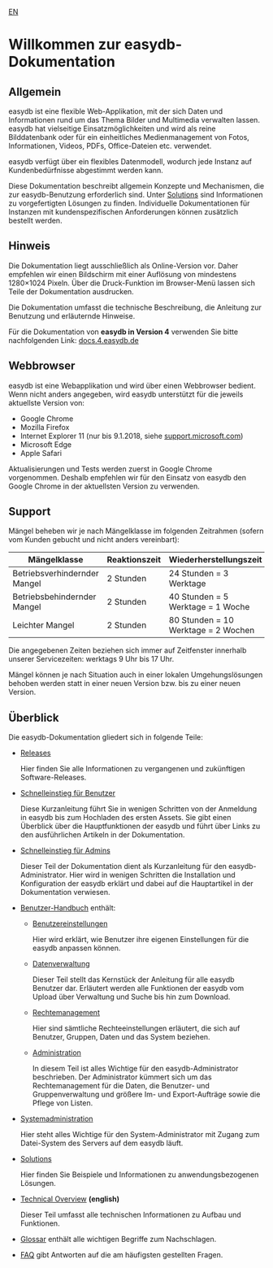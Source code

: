 <i class="fa fa-globe"></i> [EN](https://docs.easydb.de/en/)

# Willkommen zur easydb-Dokumentation

## Allgemein

easydb ist eine flexible Web-Applikation, mit der sich Daten und Informationen rund um das Thema Bilder und Multimedia verwalten lassen. easydb hat vielseitige Einsatzmöglichkeiten und wird als reine Bilddatenbank oder für ein einheitliches Medienmanagement von Fotos, Informationen, Videos, PDFs, Office-Dateien etc. verwendet.

easydb verfügt über ein flexibles Datenmodell, wodurch jede Instanz auf Kundenbedürfnisse abgestimmt werden kann.

Diese Dokumentation beschreibt allgemein Konzepte und Mechanismen, die zur easydb-Benutzung erforderlich sind. Unter [Solutions](/solutions/solutions.md) sind Informationen zu vorgefertigten Lösungen zu finden. Individuelle Dokumentationen für Instanzen mit kundenspezifischen Anforderungen können zusätzlich bestellt werden.

## Hinweis

Die Dokumentation liegt ausschließlich als Online-Version vor. Daher empfehlen wir einen Bildschirm mit einer Auflösung von mindestens 1280×1024 Pixeln. Über die Druck-Funktion im Browser-Menü lassen sich Teile der Dokumentation ausdrucken.

Die Dokumentation umfasst die technische Beschreibung, die Anleitung zur Benutzung und erläuternde Hinweise.

Für die Dokumentation von **easydb in Version 4** verwenden Sie bitte nachfolgenden Link: [docs.4.easydb.de](http://docs.4.easydb.de)

## Webbrowser

easydb ist eine Webapplikation und wird über einen Webbrowser bedient. Wenn nicht anders angegeben, wird easydb unterstützt für die jeweils aktuellste Version von:

* Google Chrome
* Mozilla Firefox
* Internet Explorer 11 \(nur bis 9.1.2018, siehe [support.microsoft.com](​https://support.microsoft.com/de-de/help/13853/windows-lifecycle-fact-sheet)\)
* Microsoft Edge
* Apple Safari

Aktualisierungen und Tests werden zuerst in Google Chrome vorgenommen. Deshalb empfehlen wir für den Einsatz von easydb den Google Chrome in der aktuellsten Version zu verwenden.

## Support

Mängel beheben wir je nach Mängelklasse im folgenden Zeitrahmen \(sofern vom Kunden gebucht und nicht anders vereinbart\):

| Mängelklasse | Reaktionszeit | Wiederherstellungszeit |
| --- | --- | --- |
| Betriebsverhindernder Mangel | 2 Stunden | 24 Stunden = 3 Werktage |
| Betriebsbehindernder Mangel | 2 Stunden | 40 Stunden = 5 Werktage = 1 Woche |
| Leichter Mangel | 2 Stunden | 80 Stunden = 10 Werktage = 2 Wochen |

Die angegebenen Zeiten beziehen sich immer auf Zeitfenster innerhalb unserer Servicezeiten: werktags 9 Uhr bis 17 Uhr.

Mängel können je nach Situation auch in einer lokalen Umgehungslösungen behoben werden statt in einer neuen Version bzw. bis zu einer neuen Version.

## Überblick

Die easydb-Dokumentation gliedert sich in folgende Teile:

* [Releases](/releases/releases.md)

  Hier finden Sie alle Informationen zu vergangenen und zukünftigen Software-Releases.

* [Schnelleinstieg für Benutzer](/getstarteduser/getstarteduser.md)

  Diese Kurzanleitung führt Sie in wenigen Schritten von der Anmeldung in easydb bis zum Hochladen des ersten Assets. Sie gibt einen Überblick über die Hauptfunktionen der easydb und führt über Links zu den ausführlichen Artikeln in der Dokumentation.

* [Schnelleinstieg für Admins](/getstartedadmin/getstartedadmin.md)

  Dieser Teil der Dokumentation dient als Kurzanleitung für den easydb-Administrator. Hier wird in wenigen Schritten die Installation und Konfiguration der easydb erklärt und dabei auf die Hauptartikel in der Dokumentation verwiesen.

* [Benutzer-Handbuch](/webfrontend/webfrontend.md) enthält:

  * [Benutzereinstellungen](/webfrontend/userprefs/userprefs.md)

    Hier wird erklärt, wie Benutzer ihre eigenen Einstellungen für die easydb anpassen können.

  * [Datenverwaltung](/webfrontend/datamanagement/datamanagement.md)

    Dieser Teil stellt das Kernstück der Anleitung für alle easydb Benutzer dar. Erläutert werden alle Funktionen der easydb vom Upload über Verwaltung und Suche bis hin zum Download.

  * [Rechtemanagement](/webfrontend/rightsmanagement/rightsmanagement.md)

    Hier sind sämtliche Rechteeinstellungen erläutert, die sich auf Benutzer, Gruppen, Daten und das System beziehen.

  * [Administration](/webfrontend/administration/administration.md)

    In diesem Teil ist alles Wichtige für den easydb-Administrator beschrieben. Der Administrator kümmert sich um das Rechtemanagement für die Daten, die Benutzer- und Gruppenverwaltung und größere Im- und Export-Aufträge sowie die Pflege von Listen.

* [Systemadministration](/sysadmin/sysadmin.md)

  Hier steht alles Wichtige für den System-Administrator mit Zugang zum Datei-System des Servers auf dem easydb läuft.

* [Solutions](/solutions/solutions.md)

  Hier finden Sie Beispiele und Informationen zu anwendungsbezogenen Lösungen.

* [Technical Overview](/en/technical/technical.md) **\(english\)**

  Dieser Teil umfasst alle technischen Informationen zu Aufbau und Funktionen.

* [Glossar](/glossar/glossar.md) enthält alle wichtigen Begriffe zum Nachschlagen.

* [FAQ](/faq/faq.md) gibt Antworten auf die am häufigsten gestellten Fragen.



